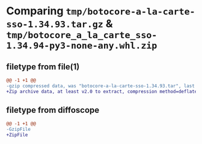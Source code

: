 # Comparing `tmp/botocore-a-la-carte-sso-1.34.93.tar.gz` & `tmp/botocore_a_la_carte_sso-1.34.94-py3-none-any.whl.zip`

## filetype from file(1)

```diff
@@ -1 +1 @@
-gzip compressed data, was "botocore-a-la-carte-sso-1.34.93.tar", last modified: Sat Apr 27 01:01:07 2024, max compression
+Zip archive data, at least v2.0 to extract, compression method=deflate
```

## filetype from diffoscope

```diff
@@ -1 +1 @@
-GzipFile
+ZipFile
```

